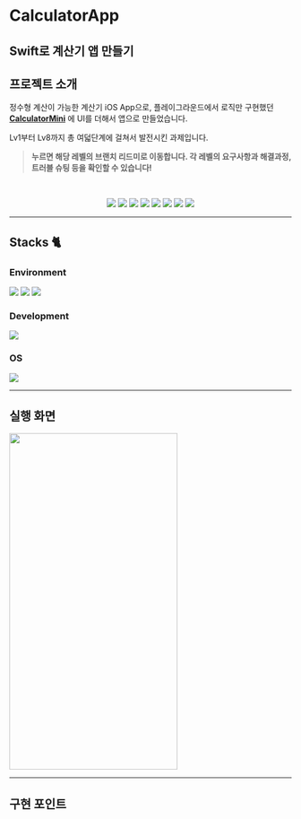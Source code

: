 # CalculatorApp
## Swift로 계산기 앱 만들기

## 프로젝트 소개

정수형 계산이 가능한 계산기 iOS App으로, 플레이그라운드에서 로직만 구현했던 **[CalculatorMini](https://github.com/hemssy/CalculatorMini)** 에 UI를 더해서 앱으로 만들었습니다.

Lv1부터 Lv8까지 총 여덟단계에 걸쳐서 발전시킨 과제입니다.

> **누르면 해당 레벨의 브랜치 리드미로 이동합니다. 각 레벨의 요구사항과 해결과정, 트러블 슈팅 등을 확인할 수 있습니다!**

<br>

<p align="center">
  <a href="https://github.com/hemssy/CalculatorApp/tree/Lv1"><img src="https://img.shields.io/badge/Lv1-000000?style=for-the-badge&labelColor=f5f5f5&color=f5f5f5"/></a>
  <a href="https://github.com/hemssy/CalculatorApp/tree/Lv2"><img src="https://img.shields.io/badge/Lv2-000000?style=for-the-badge&labelColor=f5f5f5&color=f5f5f5"/></a>
  <a href="https://github.com/hemssy/CalculatorApp/tree/Lv3"><img src="https://img.shields.io/badge/Lv3-000000?style=for-the-badge&labelColor=f5f5f5&color=f5f5f5"/></a>
  <a href="https://github.com/hemssy/CalculatorApp/tree/Lv4"><img src="https://img.shields.io/badge/Lv4-000000?style=for-the-badge&labelColor=f5f5f5&color=f5f5f5"/></a>
  <a href="https://github.com/hemssy/CalculatorApp/tree/Lv5"><img src="https://img.shields.io/badge/Lv5-000000?style=for-the-badge&labelColor=f5f5f5&color=f5f5f5"/></a>
  <a href="https://github.com/hemssy/CalculatorApp/tree/Lv6"><img src="https://img.shields.io/badge/Lv6-000000?style=for-the-badge&labelColor=f5f5f5&color=f5f5f5"/></a>
  <a href="https://github.com/hemssy/CalculatorApp/tree/Lv7"><img src="https://img.shields.io/badge/Lv7-000000?style=for-the-badge&labelColor=f5f5f5&color=f5f5f5"/></a>
  <a href="https://github.com/hemssy/CalculatorApp/tree/Lv8"><img src="https://img.shields.io/badge/Lv8-000000?style=for-the-badge&labelColor=f5f5f5&color=f5f5f5"/></a>
</p>


---
## Stacks 🐈
### Environment
<img src="https://img.shields.io/badge/Xcode-1575F9.svg?style=for-the-badge&logo=Xcode&logoColor=white"> <img src="https://img.shields.io/badge/github-181717?style=for-the-badge&logo=github&logoColor=white"> <img src="https://img.shields.io/badge/git-F05032?style=for-the-badge&logo=git&logoColor=white">

### Development
<img src="https://img.shields.io/badge/Swift-F05138.svg?style=for-the-badge&logo=swift&logoColor=white">   

### OS
<img src="https://img.shields.io/badge/macOS-000000.svg?style=for-the-badge&logo=apple&logoColor=white">

---
## 실행 화면

<img src="https://github.com/user-attachments/assets/4268e3a3-64fd-4a85-8563-72fee2ab8fe9" width="300" height="600" />

---
## 구현 포인트































